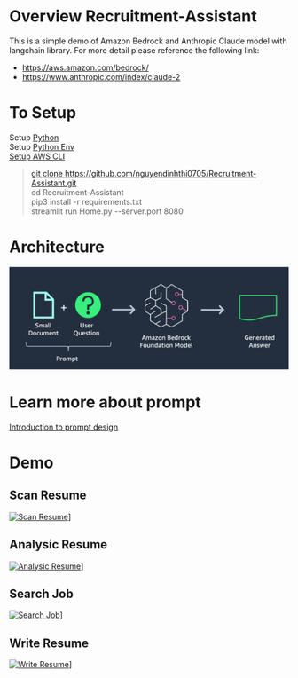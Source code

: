 
# Overview Recruitment-Assistant
This is a simple demo of Amazon Bedrock and Anthropic Claude model with langchain library. For more detail please reference the following link: <br />
- <a href="https://aws.amazon.com/bedrock/" target="_blank">https://aws.amazon.com/bedrock/ </a>
- <a href="https://www.anthropic.com/index/claude-2" target="_blank">https://www.anthropic.com/index/claude-2 </a>
# To Setup
Setup <a href='https://docs.python-guide.org/starting/install3/linux/' target='_blank'> Python <a><br />
Setup <a href='https://docs.python-guide.org/starting/install3/linux/' target='_blank'> Python Env<br />
Setup <a href='https://docs.aws.amazon.com/cli/latest/userguide/getting-started-quickstart.html' target='_blank'> AWS CLI<br />
> git clone https://github.com/nguyendinhthi0705/Recruitment-Assistant.git <br />
> cd Recruitment-Assistant <br />
> pip3 install -r requirements.txt <br />
> streamlit run Home.py --server.port 8080 <br />

# Architecture
![Architecture](./Architecture.png)

# Learn more about prompt
<a href="https://docs.anthropic.com/claude/docs/introduction-to-prompt-design" target="_blank">Introduction to prompt design </a>


# Demo

## Scan Resume
[![Scan Resume](http://img.youtube.com/vi/VrUwZdTiUL0/0.jpg)](https://www.youtube.com/watch?v=VrUwZdTiUL0)]

## Analysic Resume
[![Analysic Resume](http://img.youtube.com/vi/q4C-jrXPZoc/0.jpg)](https://www.youtube.com/watch?v=q4C-jrXPZoc)]

## Search Job 
[![Search Job](http://img.youtube.com/vi/_bvkFHdEGZ0/0.jpg)](https://www.youtube.com/watch?v=_bvkFHdEGZ0)]

## Write Resume
[![Write Resume](http://img.youtube.com/vi/GrG-gw2LIDI/0.jpg)](https://www.youtube.com/watch?v=GrG-gw2LIDI)]

